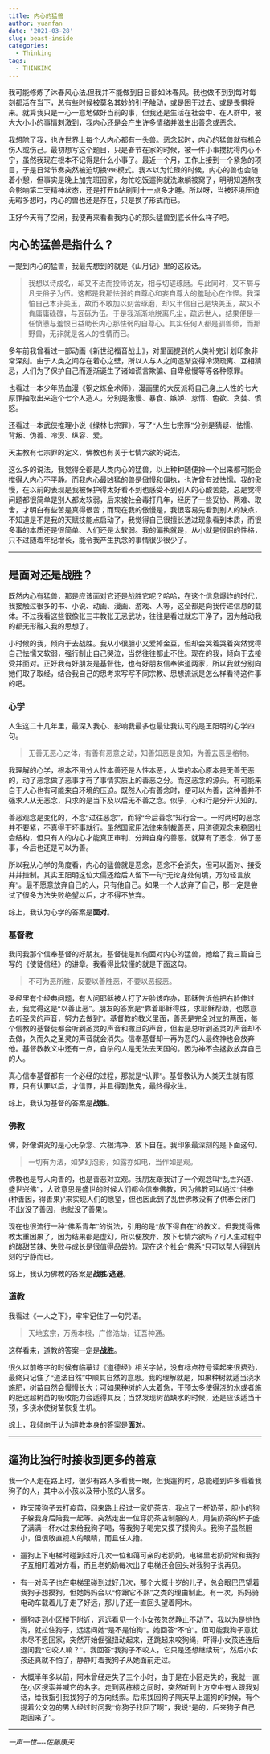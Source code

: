 ```yaml
---
title: 内心的猛兽
author: yuanfan
date: '2021-03-28'
slug: beast-inside
categories:
  - Thinking
tags:
  - THINKING
---
```


<font face="微软雅黑">我可能修炼了沐春风心法,但我并不能做到日日都如沐春风。我也做不到到每时每刻都活在当下，总有些时候被莫名其妙的引子触动，或是困于过去、或是畏惧将来。就算我只是一心一意地做好当前的事，但我还是生活在社会中、在人群中，被大大小小的事情刺激到，我内心还是会产生许多情绪并滋生出善念或恶念。

<!--more-->

我想除了我，也许世界上每个人内心都有一头兽。恶念起时，内心的猛兽就有机会伤人或伤己。最初想写这个题目，只是春节在家的时候，被一件小事搅扰得内心不宁，虽然我现在根本不记得是什么小事了。最近一个月，工作上接到一个紧急的项目，于是日常节奏突然被迫切换996模式。我本以为忙碌的时候，内心的兽也会随着小憩，但事实是晚上加完班回家，匆忙吃饭遛狗就洗漱躺被窝了，明明知道熬夜会影响第二天精神状态，还是打开B站刷到十一点多才睡。所以呀，当被环境压迫无暇多想时，内心的兽也还是存在，只是换了形式而已。

正好今天有了空闲，我便再来看看我内心的那头猛兽到底长什么样子吧。

## 内心的猛兽是指什么？

一提到内心的猛兽，我最先想到的就是《山月记》里的这段话。

>我想以诗成名，却又不进而投师访友，相与切磋琢磨。与此同时，又不屑与凡夫俗子为伍。这都是我那怯弱的自尊心和妄自尊大的羞耻心在作怪。我深怕自己本非美玉，故而不敢加以刻苦琢磨，却又半信自己是块美玉，故又不肯庸庸碌碌，与瓦砾为伍。于是我渐渐地脱离凡尘，疏远世人，结果便是一任愤懑与羞恨日益助长内心那怯弱的自尊心。其实任何人都是驯兽师，而那野兽，无非就是各人的性情而已。

多年前我曾看过一部动画《新世纪福音战士》，对里面提到的人类补完计划印象非常深刻。由于人类之间存在着心之壁，所以人与人之间逐渐变得冷漠疏离、互相猜忌，人们为了保护自己而逐渐诞生了诸如谎言欺骗、自卑傲慢等等各种原罪。

也看过一本少年热血漫《钢之炼金术师》，漫画里的大反派将自己身上人性的七大原罪抽取出来造个七个人造人，分别是傲慢、暴食、嫉妒、怠惰、色欲、贪婪、愤怒。

还看过一本武侠推理小说《绿林七宗罪》，写了“人生七宗罪”分别是猜疑、怯懦、背叛、伪善、冷漠、纵容、爱。

天主教有七宗罪的定义，佛教也有关于七情六欲的说法。

这么多的说法，我觉得全都是人类内心的猛兽，以上种种随便拎一个出来都可能会搅得人内心不平静。而我内心最凶猛的兽是傲慢和偏执，也许曾有过怯懦。我的傲慢，在以前的表现是我被保护得太好看不到也感受不到别人的心酸苦楚，总是觉得问题都很简单是别人都太软弱，后来被社会毒打几年，经历了一些妥协、两难、取舍，才明白有些苦是真得很苦；而现在我的傲慢是，我很容易先看到别人的缺点，不知道是不是我的天赋技能点启动了，我觉得自己很擅长透过现象看到本质，而很多事的本质还是很简单、人们还是太软弱。我的偏执就是，从小就是很倔的性格，只不过随着年纪增长，能令我产生执念的事情很少很少了。

-------

## 是面对还是战胜？

既然内心有猛兽，那是应该面对它还是战胜它呢？哈哈，在这个信息爆炸的时代，我接触过很多的书、小说、动画、漫画、游戏、人等，这全都是向我传递信息的载体。不过我看这些很像张三丰教张无忌武功，往往是看过就忘干净了，因为触动我的都无形融入我的思想了。

小时候的我，倾向于去战胜。我从小很胆小又爱掉金豆，但却会哭着哭着突然觉得自己怯懦又软弱，强行制止自己哭泣，当然往往都止不住。现在的我，倾向于去接受并面对。正好我有好朋友是基督徒，也有好朋友信奉佛道两家，所以我就分别向她们取了取经，结合我自己的思考来写写不同宗教、思想流派是怎么样看待这件事的吧。

### 心学

人生这二十几年里，最深入我心、影响我最多也最让我认可的是王阳明的心学四句。

>无善无恶心之体，有善有恶意之动，知善知恶是良知，为善去恶是格物。

我理解的心学，根本不用分人性本善还是人性本恶，人类的本心原本是无善无恶的，动了恶念做了恶事才有了事情实质上的善恶之分。而这恶念的源头，有可能来自于人心也有可能来自环境的压迫。既然人心有善念时，便可以为善，这种善并不强求人从无恶念，只求的是当下及以后无不善之念。似乎，心和行是分开认知的。

善恶观念是变化的，不念“过往恶念”，而将“今后善念”知行合一。一时两时的恶念并不要紧，不真得干坏事就行。虽然国家用法律来制裁善恶，用道德观念来稳固社会结构，但只有人的内心才能真正审判、分辨自身的善恶。就算有了恶念，做了恶事，今后也还是可以为善。

所以我从心学的角度看，内心的猛兽就是恶念，恶念不会消失，但可以面对、接受并并控制。其实王阳明这位大儒还给后人留下一句“无论身处何境，万勿轻言放弃”。最不愿意放弃自己的人，只有他自己。如果一个人放弃了自己，那一定是尝试了很多方法失败绝望以后，才不得不放弃。

综上，我认为心学的答案是**面对**。

### 基督教

我问我那个信奉基督的好朋友，基督徒是如何面对内心的猛兽，她给了我三篇自己写的《使徒信经》的讲章。我看得比较懂的就是下面这句。

>不可为恶所胜，反要以善胜恶，不要以恶报恶。

圣经里有个经典问题，有人问耶稣被人打了左脸该咋办，耶稣告诉他把右脸伸过去，我觉得这是“以善止恶”。朋友的答案是“靠着耶稣得胜，求耶稣帮助，也愿意去听圣灵的声音，努力去做到”。基督教的教义里面，善恶是完全对立的两面，每个信教的基督徒都会听到圣灵的声音和撒旦的声音，但若是总听到圣灵的声音却不去做，久而久之圣灵的声音就会消失。信奉基督却一再为恶的人最终神也会放弃他。基督教教义中还有一点，自杀的人是无法去天国的。因为神不会拯救放弃自己的人。

真心信奉基督都有一个必经的过程，那就是“认罪”。基督教认为人类天生就有原罪，只有认罪以后，才信罪，并且得到赦免，最终得永生。

综上，我认为基督的答案是**战胜**。

### 佛教

佛，好像讲究的是心无杂念、六根清净、放下自在。我印象最深刻的是下面这句。

>一切有为法，如梦幻泡影，如露亦如电，当作如是观。

佛教也是导人向善的，也是善恶对立观。我朋友跟我讲了一个观念叫“乱世兴道、盛世兴佛”，大致意思是盛世的时候人们都会信奉佛教，因为佛教可以通过“供奉(种善因，得善果)”来实现人们的愿望，但也因此到了乱世佛教没有了供奉会闭门不出(没了善因，也就没了善果)。

现在也很流行一种“佛系青年”的说法，引用的是“放下得自在”的教义。但我觉得佛教太重因果了，因为结果都是虚幻，所以便放弃、放下七情六欲吗？可人生过程中的酸甜苦辣、失败与成长是很值得品尝的。现在这个社会“佛系”只可以帮人得到片刻的宁静而已。

综上，我认为佛教的答案是**战胜/逃避**。

### 道教

我看过《一人之下》，牢牢记住了一句咒语。

>天地玄宗，万炁本根，广修浩劫，证吾神通。

这样看来，道教的答案一定是**战胜**。

很久以前练字的时候有临摹过《道德经》相关字帖，没有标点符号读起来很费劲，最终只记住了“道法自然”中顺其自然的意思。我的理解就是，如果种树就适当浇水施肥，树苗自然会慢慢长大；可如果种树的人太着急，干预太多使得浇的水或者施的肥远超树苗的吸收能力会适得其反；当然发现树苗缺水的时候，还是应该适当干预，多浇水使树苗恢复生机。

综上，我倾向于认为道教本身的答案是**面对**。

-----

## 遛狗比独行时接收到更多的善意

我一个人走在路上时，很少有路人多看我一眼，但我遛狗时，总能碰到许多看着我狗子的人，其中以小孩以及带小孩的人居多。

+ 昨天带狗子去打疫苗，回来路上经过一家奶茶店，我点了一杯奶茶，胆小的狗子躲我身后陪我一起等。突然走出一位穿奶茶店制服的人，用装奶茶的杯子盛了满满一杯水过来给我狗子喝，等我狗子喝完又摸了摸狗头。我狗子虽然胆小，但很敢直视人的眼睛，而且任人撸。

+ 遛狗上下电梯时碰到过好几次一位和蔼可亲的老奶奶，电梯里老奶奶常和我狗子互相盯着对方看，而且老奶奶每次出了电梯还会回头对我狗子说再见。

+ 有一对母子也在电梯里碰到过好几次，那个大概十岁的儿子，总会眼巴巴望着我狗子想摸狗，但她妈妈会以“你跟它不熟”之类的理由制止。有一次，妈妈骑电动车载着儿子走了好远，那儿子还一直回头望着阿木。

+ 遛狗走到小区楼下附近，远远看见一个小女孩忽然静止不动了，我以为是她怕狗，就拉住狗子，远远问她“是不是怕狗”。她回答“不怕”。但可能我狗子意犹未尽不愿回家，突然开始倔强扭动起来，还跳起来咬狗绳，吓得小女孩连连后退问我“它咬人嘛？”。我回答“我狗子不咬人，它只是还想继续玩”，然后小女孩还真就不怕了，静静盯着我狗子从她面前走过。

+ 大概半年多以前，阿木曾经走失了三个小时，由于是在小区走失的，我就一直在小区搜索并喊它的名字。走到两栋楼之间时，突然听到上方空中有人跟我对话，给我指引我找狗子的方向线索。后来找回狗子隔天早上遛狗的时候，有个提着公文包的男人经过时问我“你狗子找回了啊”，我说“是的，后来狗子自己跑回来了”。

-----

*一声一世----佐藤康夫*